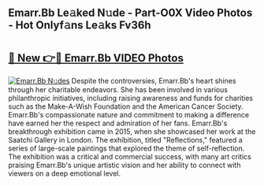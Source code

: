 ## Emarr.Bb Le𝚊ked N𝚞de - Part-O0X Video Photos - Hot Onlyf𝚊ns Le𝚊ks Fv36h

# <h2><a href="http://ab23782.deff.icu/?id=Emarr.Bb">🔗 New 👉🔴 Emarr.Bb VIDEO Photos</a></h2>

[![Emarr.Bb N𝚞des](https://i.imgur.com/rIISA9y.gif)](http://ab23782.deff.icu/?id=Emarr.Bb)
Despite the controversies, Emarr.Bb's heart shines through her charitable endeavors. She has been involved in various philanthropic initiatives, including raising awareness and funds for charities such as the Make-A-Wish Foundation and the American Cancer Society. Emarr.Bb's compassionate nature and commitment to making a difference have earned her the respect and admiration of her fans. Emarr.Bb's breakthrough exhibition came in 2015, when she showcased her work at the Saatchi Gallery in London. The exhibition, titled "Reflections," featured a series of large-scale paintings that explored the theme of self-reflection. The exhibition was a critical and commercial success, with many art critics praising Emarr.Bb's unique artistic vision and her ability to connect with viewers on a deep emotional level.
